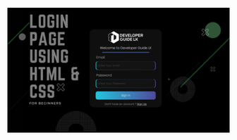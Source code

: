![alt text](https://github.com/Eshanezer/smart-login-design-using-html-and-css/blob/master/cover/loginpage.png?raw=true)
